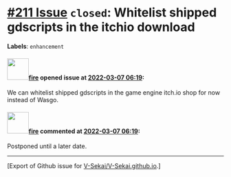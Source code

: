 # [\#211 Issue](https://github.com/V-Sekai/V-Sekai.github.io/issues/211) `closed`: Whitelist shipped gdscripts in the itchio download
**Labels**: `enhancement`


#### <img src="https://avatars.githubusercontent.com/u/32321?u=c2e06a3d2b49a467aa907e54aa259516440267cc&v=4" width="50">[fire](https://github.com/fire) opened issue at [2022-03-07 06:19](https://github.com/V-Sekai/V-Sekai.github.io/issues/211):

We can whitelist shipped gdscripts in the game engine itch.io shop for now instead of Wasgo.

#### <img src="https://avatars.githubusercontent.com/u/32321?u=c2e06a3d2b49a467aa907e54aa259516440267cc&v=4" width="50">[fire](https://github.com/fire) commented at [2022-03-07 06:19](https://github.com/V-Sekai/V-Sekai.github.io/issues/211#issuecomment-1107844657):

Postponed until a later date.


-------------------------------------------------------------------------------



[Export of Github issue for [V-Sekai/V-Sekai.github.io](https://github.com/V-Sekai/V-Sekai.github.io).]

